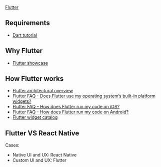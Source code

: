 [Flutter](https://docs.flutter.dev/)

## Requirements

- [Dart tutorial](https://dart.dev/tutorials)

## Why Flutter

- [Flutter showcase](https://flutter.dev/showcase)

## How Flutter works

- [Flutter architectural overview](https://docs.flutter.dev/resources/architectural-overview)
- [Flutter FAQ - Does Flutter use my operating system’s built-in platform widgets?](https://docs.flutter.dev/resources/faq#does-flutter-use-my-operating-systems-built-in-platform-widgets)
- [Flutter FAQ - How does Flutter run my code on iOS?](https://docs.flutter.dev/resources/faq#run-ios)
- [Flutter FAQ - How does Flutter run my code on Android?](https://docs.flutter.dev/resources/faq#run-android)
- [Flutter widget catalog](https://docs.flutter.dev/ui/widgets)

## Flutter VS React Native

Cases:

- Native UI and UX: React Native
- Custom UI and UX: Flutter
